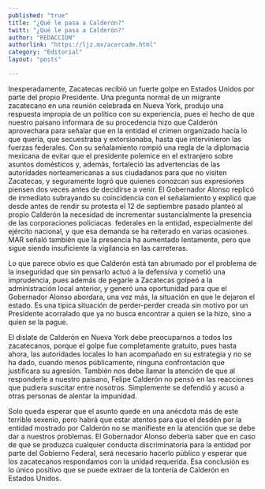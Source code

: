 ```yaml
---
published: "true"
title: "¿Qué le pasa a Calderón?"
twitt: "¿Qué le pasa a Calderón?"
author: "REDACCION"
authorlink: "https://ljz.mx/acercade.html"
category: "Editorial"
layout: "posts"

---
```



  Inesperadamente, Zacatecas recibió un fuerte golpe en Estados Unidos por parte del propio Presidente. Una pregunta normal de un migrante zacatecano en una reunión celebrada en Nueva York, produjo una respuesta impropia de un político con su experiencia, pues el hecho de que nuestro paisano informara de su procedencia hizo que Calderón aprovechara para señalar que en la entidad el crimen organizado hacía lo que quería, que secuestraba y extorsionaba, hasta que intervinieron las fuerzas federales. Con su señalamiento rompió una regla de la diplomacia mexicana de evitar que el presidente polemice en el extranjero sobre asuntos domésticos y, además, fortaleció las advertencias de las autoridades norteamericanas a sus ciudadanos para que no visiten Zacatecas, y seguramente logró que quienes conozcan sus expresiones piensen dos veces antes de decidirse a venir. El Gobernador Alonso replicó de inmediato subrayando su coincidencia con el señalamiento y explicó que desde antes de rendir su protesta el 12 de septiembre pasado planteó al propio Calderón la necesidad de incrementar sustancialmente la presencia de las corporaciones policiacas  federales en la entidad, especialmente del ejército nacional, y que esa demanda se ha reiterado en varias ocasiones. MAR señaló también que la presencia ha aumentado lentamente, pero que sigue siendo insuficiente la vigilancia en las carreteras.



  Lo que parece obvio es que Calderón está tan abrumado por el problema de la inseguridad que sin pensarlo actuó a la defensiva y cometió una imprudencia, pues además de pegarle a Zacatecas golpeó a la administración local anterior, y generó una oportunidad para que el Gobernador Alonso abordara, una vez más, la situación en que le dejaron el estado. Es una típica situación de perder-perder creada sin motivo por un Presidente acorralado que ya no busca encontrar a quien se la hizo, sino a quien se la pague.



  El dislate de Calderón en Nueva York debe preocuparnos a todos los zacatecanos, porque el golpe fue completamente gratuito, pues hasta ahora, las autoridades locales lo han acompañado en su estrategia y no se ha dado, cuando menos públicamente, ninguna confrontación que justificara su agresión. También nos debe llamar la atención de que al responderle a nuestro paisano, Felipe Calderón no pensó en las reacciones que pudiera suscitar entre nosotros. Simplemente se defendió y acusó a otras personas de alentar la impunidad.



  Solo queda esperar que el asunto quede en una anécdota más de este terrible sexenio, pero habrá que estar atentos para que el desdén por la entidad mostrado por Calderón no se manifieste en la atención que se debe dar a nuestros problemas. El Gobernador Alonso debería saber que en caso de que se produzca cualquier conducta discriminatoria para la entidad por parte del Gobierno Federal, será necesario hacerlo público y esperar que los zacatecanos respondamos con la unidad requerida. Esa conclusión es lo único positivo que se puede extraer de la tontería de Calderón en Estados Unidos.

